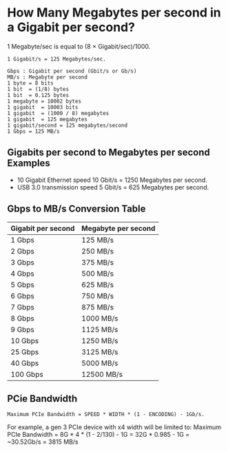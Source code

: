 # How Many Megabytes per second in a Gigabit per second?

1 Megabyte/sec is equal to (8 × Gigabit/sec)/1000.

`1 Gigabit/s = 125 Megabytes/sec.`

```
Gbps : Gigabit per second (Gbit/s or Gb/s)
MB/s : Megabyte per second
1 byte = 8 bits
1 bit  = (1/8) bytes
1 bit  = 0.125 bytes
1 megabyte = 10002 bytes
1 gigabit  = 10003 bits
1 gigabit  = (1000 / 8) megabytes
1 gigabit  = 125 megabytes
1 gigabit/second = 125 megabytes/second
1 Gbps = 125 MB/s
```

##  Gigabits per second to Megabytes per second Examples

- 10 Gigabit Ethernet speed 10 Gbit/s = 1250 Megabytes per second.
- USB 3.0 transmission speed 5 Gbit/s = 625 Megabytes per second.

## Gbps to MB/s Conversion Table

Gigabit per second	| Megabyte per second
---|---
1 Gbps|125 MB/s
2 Gbps|250 MB/s
3 Gbps|375 MB/s
4 Gbps|500 MB/s
5 Gbps|625 MB/s
6 Gbps|750 MB/s
7 Gbps|875 MB/s
8 Gbps|1000 MB/s
9 Gbps|1125 MB/s
10 Gbps|1250 MB/s
25 Gbps|3125 MB/s
40 Gbps|5000 MB/s
100 Gbps|12500 MB/s

## PCie Bandwidth

`Maximum PCIe Bandwidth = SPEED * WIDTH * (1 - ENCODING) - 1Gb/s.`

For example, a gen 3 PCIe device with x4 width will be limited to: 
Maximum PCIe Bandwidth = 8G * 4 * (1 - 2/130) - 1G = 32G * 0.985 - 1G = ~30.52Gb/s = 3815 MB/s